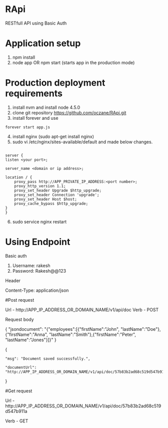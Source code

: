 # RApi
RESTfull API using Basic Auth

# Application setup

1. npm install
2. node app OR npm start (starts app in the production mode)

# Production deployment requirements

1. install nvm and install node 4.5.0
2. clone git repository https://github.com/oczane/RApi.git
3. install forever and use
  ```
  forever start app.js 

  ```
4. install nginx (sudo apt-get install nginx)
5. sudo vi /etc/nginx/sites-available/default and made below changes.

```

server {
listen <your port>;

server_name <domain or ip address>;

location / {
    proxy_pass http://APP_PRIVATE_IP_ADDRESS:<port number>;
    proxy_http_version 1.1;
    proxy_set_header Upgrade $http_upgrade;
    proxy_set_header Connection 'upgrade';
    proxy_set_header Host $host;
    proxy_cache_bypass $http_upgrade;
}
}

```

6. sudo service nginx restart


# Using Endpoint

Basic auth

1. Username: rakesh
2. Password: Rakesh@@123


Header

Content-Type: application/json

#Post request

Url - http://APP_IP_ADDRESS_OR_DOMAIN_NAME/v1/api/doc
Verb - POST

Request body

{
  "jsondocument": "{\"employees\":[{\"firstName\":\"John\", \"lastName\":\"Doe\"},{\"firstName\":\"Anna\", \"lastName\":\"Smith\"},{\"firstName\":\"Peter\", \"lastName\":\"Jones\"}]}"
}

{

	"msg": "Document saved successfully.",

	"documentUrl": "http://APP_IP_ADDRESS_OR_DOMAIN_NAME/v1/api/doc/57b83b2ad68c519d547b911a"

}

#Get request

Url - http://APP_IP_ADDRESS_OR_DOMAIN_NAME/v1/api/doc/57b83b2ad68c519d547b911a

Verb - GET
